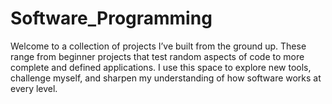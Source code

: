 # Software_Programming

Welcome to a collection of projects I’ve built from the ground up. These range from beginner projects that test random aspects of code to more complete and defined applications. I use this space to explore new tools, challenge myself, and sharpen my understanding of how software works at every level.
